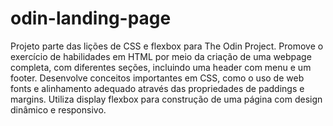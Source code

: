 # odin-landing-page

Projeto parte das lições de CSS e flexbox para The Odin Project. Promove o exercício de habilidades em HTML por meio da criação de uma webpage completa, com diferentes seções, incluindo uma header com menu e um footer. Desenvolve conceitos importantes em CSS, como o uso de web fonts e alinhamento adequado através das propriedades de paddings e margins. Utiliza display flexbox para construção de uma página com design dinâmico e responsivo.